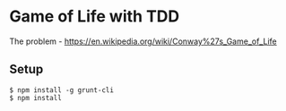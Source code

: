 # Game of Life with TDD

The problem - https://en.wikipedia.org/wiki/Conway%27s_Game_of_Life

## Setup

```
$ npm install -g grunt-cli
$ npm install
```

